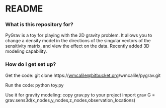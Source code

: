 # README #

### What is this repository for? ###

PyGrav is a toy for playing with the 2D gravity problem. It allows you to change a density model in the directions of the singular vectors of the sensitivity matrix, and view the effect on the data. Recently added 3D modeling capability.

### How do I get set up? ###

Get the code:
git clone https://wmcalile@bitbucket.org/wmcalile/pygrav.git

Run the code:
python toy.py

Use it for gravity modeling:
copy grav.py to your project
import grav
G = grav.sens3d(x_nodes,y_nodes,z_nodes,observation_locations)